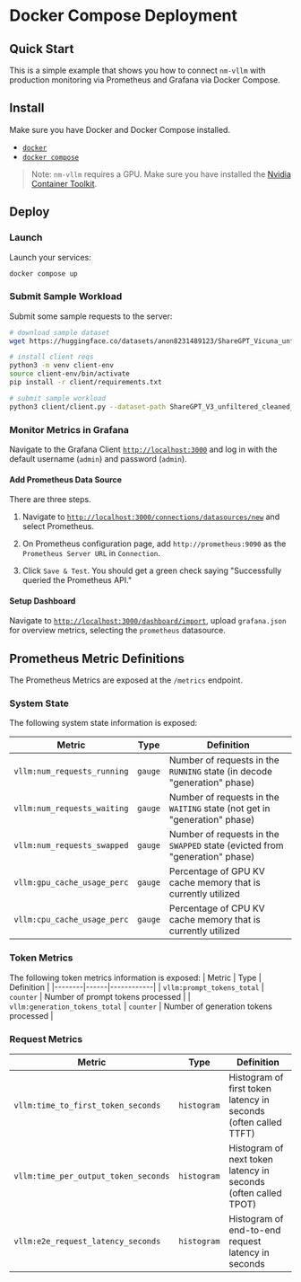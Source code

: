# Docker Compose Deployment

## Quick Start

This is a simple example that shows you how to connect `nm-vllm` with production monitoring via Prometheus and Grafana via Docker Compose.

## Install

Make sure you have Docker and Docker Compose installed.
- [`docker`](https://docs.docker.com/engine/install/)
- [`docker compose`](https://docs.docker.com/compose/install/linux/#install-using-the-repository)

> Note: `nm-vllm` requires a GPU. Make sure you have installed the [Nvidia Container Toolkit](https://docs.nvidia.com/datacenter/cloud-native/container-toolkit/latest/install-guide.html).

## Deploy

### Launch

Launch your services:

```bash
docker compose up
```

### Submit Sample Workload

Submit some sample requests to the server:
```bash
# download sample dataset
wget https://huggingface.co/datasets/anon8231489123/ShareGPT_Vicuna_unfiltered/resolve/main/ShareGPT_V3_unfiltered_cleaned_split.json

# install client reqs
python3 -m venv client-env
source client-env/bin/activate
pip install -r client/requirements.txt

# submit sample workload
python3 client/client.py --dataset-path ShareGPT_V3_unfiltered_cleaned_split.json --request-rate 3.0
```

### Monitor Metrics in Grafana

Navigate to the Grafana Client [`http://localhost:3000`](http://localhost:3000) and log in with the default username (`admin`) and password (`admin`).

#### Add Prometheus Data Source

There are three steps.
1. Navigate to [`http://localhost:3000/connections/datasources/new`](http://localhost:3000/connections/datasources/new) and select Prometheus. 

2. On Prometheus configuration page, add `http://prometheus:9090` as the `Prometheus Server URL` in `Connection`.

3. Click `Save & Test`. You should get a green check saying "Successfully queried the Prometheus API."

#### Setup Dashboard

Navigate to [`http://localhost:3000/dashboard/import`](http://localhost:3000/dashboard/import), upload `grafana.json` for overview metrics, selecting the `prometheus` datasource.

## Prometheus Metric Definitions

The Prometheus Metrics are exposed at the `/metrics` endpoint.

### System State

The following system state information is exposed:

| Metric | Type | Definition |
|--------|------|------------|
| `vllm:num_requests_running` | `gauge` | Number of requests in the `RUNNING` state (in decode "generation" phase)    | 
| `vllm:num_requests_waiting` | `gauge` | Number of requests in the `WAITING` state (not get in "generation" phase)   |
| `vllm:num_requests_swapped` | `gauge` | Number of requests in the `SWAPPED` state (evicted from "generation" phase) |
| `vllm:gpu_cache_usage_perc` | `gauge` | Percentage of GPU KV cache memory that is currently utilized |
| `vllm:cpu_cache_usage_perc` | `gauge` | Percentage of CPU KV cache memory that is currently utilized |

### Token Metrics

The following token metrics information is exposed:
| Metric | Type | Definition |
|--------|------|------------|
| `vllm:prompt_tokens_total`        | `counter`    | Number of prompt tokens processed |
| `vllm:generation_tokens_total`    | `counter`    | Number of generation tokens processed | 


### Request Metrics

| Metric | Type | Definition |
|--------|------|------------|
| `vllm:time_to_first_token_seconds`    | `histogram`   | Histogram of first token latency in seconds (often called TTFT) |
| `vllm:time_per_output_token_seconds`  | `histogram`   | Histogram of next token latency in seconds (often called TPOT) |
| `vllm:e2e_request_latency_seconds`    | `histogram`   | Histogram of end-to-end request latency in seconds |